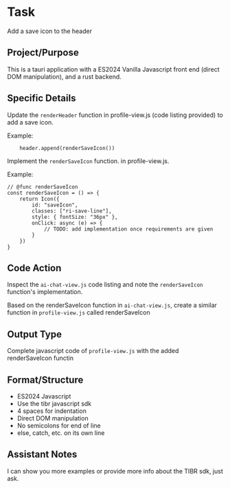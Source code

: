 # Task

Add a save icon to the header


## Project/Purpose

This is a tauri application with a ES2024 Vanilla Javascript front end (direct DOM manipulation), and a rust backend.

## Specific Details

Update the `renderHeader` function in profile-view.js (code listing provided) to add a save icon.

Example:

```
    header.append(renderSaveIcon())
```

Implement the `renderSaveIcon` function. in profile-view.js.

Example:

```
// @func renderSaveIcon
const renderSaveIcon = () => {
    return Icon({
        id: "saveIcon",
        classes: ["ri-save-line"],
        style: { fontSize: "36px" },
        onClick: async (e) => {
            // TODO: add implementation once requirements are given
        }
    })
}
```

## Code Action

Inspect the `ai-chat-view.js` code listing and note the `renderSaveIcon` function's implementation.

Based on the renderSaveIcon function in `ai-chat-view.js`, create a similar function in `profile-view.js` called renderSaveIcon

## Output Type

Complete javascript code of `profile-view.js` with the added renderSaveIcon functin

## Format/Structure
  - ES2024 Javascript
  - Use the tibr javascript sdk
  - 4 spaces for indentation
  - Direct DOM manipulation
  - No semicolons for end of line
  - else, catch, etc. on its own line

## Assistant Notes

I can show you more examples or provide more info about the TIBR sdk, just ask.
